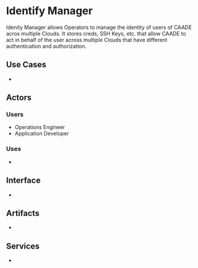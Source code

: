 # Identify Manager

Idenity Manager allows Operators to manage the identity of users of CAADE acros multiple Clouds.
It stores creds, SSH Keys, etc. that allow CAADE to act in behalf of the user across multiple
Clouds that have different authentication and authorization.

## Use Cases

*

## Actors

### Users 

* Operations Engineer
* Application Developer

### Uses

* 

## Interface

* 

## Artifacts

* 

## Services

*

